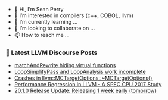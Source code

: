 - 👋 Hi, I’m Sean Perry
- 👀 I’m interested in compilers (c++, COBOL, llvm)
- 🌱 I’m currently learning ...
- 💞️ I’m looking to collaborate on ...
- 📫 How to reach me ...

<!---
s66perry/s66perry is a ✨ special ✨ repository because its `README.md` (this file) appears on your GitHub profile.
You can click the Preview link to take a look at your changes.
--->
### 📕 Latest LLVM Discourse Posts

<!-- DISCOURSE-LLVM:START -->
- [matchAndRewrite hiding virtual functions](https://discourse.llvm.org/t/matchandrewrite-hiding-virtual-functions/84933#post_1)
- [LoopSimplifyPass and LoopAnalysis work incomplete](https://discourse.llvm.org/t/loopsimplifypass-and-loopanalysis-work-incomplete/84872#post_4)
- [Crashes in llvm::MCTargetOptions::~MCTargetOptions&lpar;&rpar;](https://discourse.llvm.org/t/crashes-in-llvm-mctargetoptions/84864#post_2)
- [Performance Regression in LLVM - A SPEC CPU 2017 Study](https://discourse.llvm.org/t/performance-regression-in-llvm-a-spec-cpu-2017-study/84812#post_4)
- [20.1.0 Release Update: Releasing 1 week early &lpar;tomorrow&rpar;](https://discourse.llvm.org/t/20-1-0-release-update-releasing-1-week-early-tomorrow/84932#post_1)
<!-- DISCOURSE-LLVM:END -->
